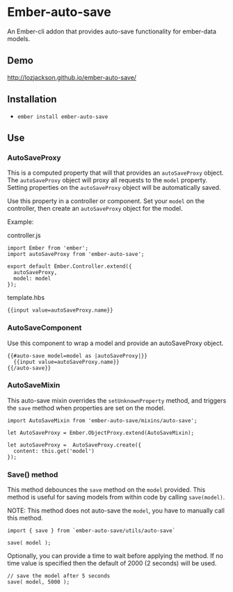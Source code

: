 # Ember-auto-save

An Ember-cli addon that provides auto-save functionality for ember-data models.

## Demo

http://lozjackson.github.io/ember-auto-save/

## Installation

* `ember install ember-auto-save`

## Use

### AutoSaveProxy

This is a computed property that will that provides an `autoSaveProxy` object.  
The `autoSaveProxy` object will proxy all requests to the `model` property.
Setting properties on the `autoSaveProxy` object will be automatically saved.

Use this property in a controller or component. Set your `model` on the
controller, then create an `autoSaveProxy` object for the model.

Example:

controller.js

```
import Ember from 'ember';
import autoSaveProxy from 'ember-auto-save';

export default Ember.Controller.extend({
  autoSaveProxy,
  model: model
});
```

template.hbs

```
{{input value=autoSaveProxy.name}}
```

### AutoSaveComponent

Use this component to wrap a model and provide an autoSaveProxy object.

```
{{#auto-save model=model as |autoSaveProxy|}}
  {{input value=autoSaveProxy.name}}
{{/auto-save}}
```

### AutoSaveMixin

This auto-save mixin overrides the `setUnknownProperty` method, and
triggers the `save` method when properties are set on the model.

```
import AutoSaveMixin from 'ember-auto-save/mixins/auto-save';

let AutoSaveProxy = Ember.ObjectProxy.extend(AutoSaveMixin);

let autoSaveProxy =  AutoSaveProxy.create({
  content: this.get('model')
});
```

### Save() method

This method debounces the `save` method on the `model` provided.  This method is
useful for saving models from within code by calling `save(model)`.

NOTE:  This method does not auto-save the `model`, you have to manually call this method.


```
import { save } from `ember-auto-save/utils/auto-save`

save( model );
```

Optionally, you can provide a time to wait before applying the method.  If no
time value is specified then the default of 2000 (2 seconds) will be used.

```
// save the model after 5 seconds
save( model, 5000 );
```
